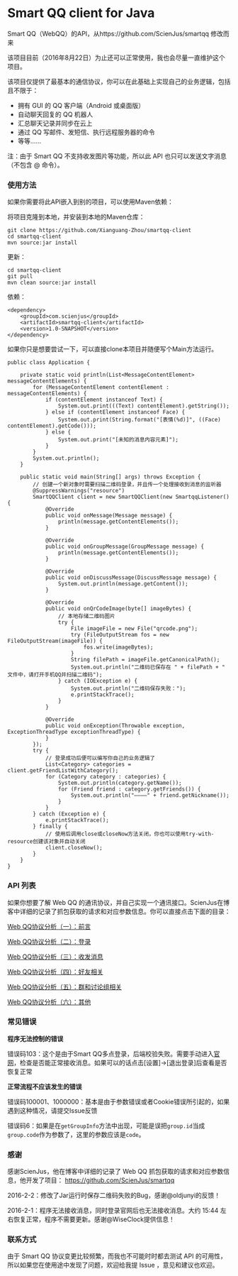 # Smart QQ client for Java

Smart QQ（WebQQ）的API，从https://github.com/ScienJus/smartqq 修改而来

该项目目前（2016年8月22日）为止还可以正常使用，我也会尽量一直维护这个项目。

该项目仅提供了最基本的通信协议，你可以在此基础上实现自己的业务逻辑，包括且不限于：

- 拥有 GUI 的 QQ 客户端（Android 或桌面版）
- 自动聊天回复的 QQ 机器人
- 汇总聊天记录并同步在云上
- 通过 QQ 写邮件、发短信、执行远程服务器的命令
- 等等……

注：由于 Smart QQ 不支持收发图片等功能，所以此 API 也只可以发送文字消息（不包含 @ 命令）。

### 使用方法

如果你需要将此API嵌入到别的项目，可以使用Maven依赖：

将项目克隆到本地，并安装到本地的Maven仓库：

```
git clone https://github.com/Xianguang-Zhou/smartqq-client
cd smartqq-client
mvn source:jar install
```

更新：

```
cd smartqq-client
git pull
mvn clean source:jar install
```

依赖：

```
<dependency>
    <groupId>com.scienjus</groupId>
    <artifactId>smartqq-client</artifactId>
    <version>1.0-SNAPSHOT</version>
</dependency>
```

如果你只是想要尝试一下，可以直接clone本项目并随便写个Main方法运行。

```
public class Application {

	private static void println(List<MessageContentElement> messageContentElements) {
		for (MessageContentElement contentElement : messageContentElements) {
			if (contentElement instanceof Text) {
				System.out.print(((Text) contentElement).getString());
			} else if (contentElement instanceof Face) {
				System.out.print(String.format("[表情(%d)]", ((Face) contentElement).getCode()));
			} else {
				System.out.print("[未知的消息内容元素]");
			}
		}
		System.out.println();
	}

	public static void main(String[] args) throws Exception {
		// 创建一个新对象时需要扫描二维码登录，并且传一个处理接收到消息的监听器
		@SuppressWarnings("resource")
		SmartQQClient client = new SmartQQClient(new SmartqqListener() {
			@Override
			public void onMessage(Message message) {
				println(message.getContentElements());
			}

			@Override
			public void onGroupMessage(GroupMessage message) {
				println(message.getContentElements());
			}

			@Override
			public void onDiscussMessage(DiscussMessage message) {
				System.out.println(message.getContent());
			}

			@Override
			public void onQrCodeImage(byte[] imageBytes) {
				// 本地存储二维码图片
				try {
					File imageFile = new File("qrcode.png");
					try (FileOutputStream fos = new FileOutputStream(imageFile)) {
						fos.write(imageBytes);
					}
					String filePath = imageFile.getCanonicalPath();
					System.out.println("二维码已保存在 " + filePath + " 文件中，请打开手机QQ并扫描二维码");
				} catch (IOException e) {
					System.out.println("二维码保存失败：");
					e.printStackTrace();
				}
			}

			@Override
			public void onException(Throwable exception, ExceptionThreadType exceptionThreadType) {
			}
		});
		try {
			// 登录成功后便可以编写你自己的业务逻辑了
			List<Category> categories = client.getFriendListWithCategory();
			for (Category category : categories) {
				System.out.println(category.getName());
				for (Friend friend : category.getFriends()) {
					System.out.println("————" + friend.getNickname());
				}
			}
		} catch (Exception e) {
			e.printStackTrace();
		} finally {
			// 使用后调用close或closeNow方法关闭，你也可以使用try-with-resource创建该对象并自动关闭
			client.closeNow();
		}
	}
}
```

### API 列表

如果你想要了解 Web QQ 的通讯协议，并自己实现一个通讯接口。ScienJus在博客中详细的记录了抓包获取的请求和对应参数信息。你可以直接点击下面的目录：

[Web QQ协议分析（一）：前言][1]

[Web QQ协议分析（二）：登录][2]

[Web QQ协议分析（三）：收发消息][3]

[Web QQ协议分析（四）：好友相关][4]

[Web QQ协议分析（五）：群和讨论组相关][5]

[Web QQ协议分析（六）：其他][6]

### 常见错误

**程序无法控制的错误**

错误码103：这个是由于Smart QQ多点登录，后端校验失败。需要手动进入[官网][7]，检查是否能正常接收消息。如果可以的话点击[设置]->[退出登录]后查看是否恢复正常

**正常流程不应该发生的错误**

错误码100001、1000000：基本是由于参数错误或者Cookie错误所引起的，如果遇到这种情况，请提交Issue反馈

错误码6：如果是在`getGroupInfo`方法中出现，可能是误把`group.id`当成`group.code`作为参数了，这里的参数应该是`code`。

### 感谢

感谢ScienJus，他在博客中详细的记录了 Web QQ 抓包获取的请求和对应参数信息，他开发了项目： https://github.com/ScienJus/smartqq

2016-2-2：修改了Jar运行时保存二维码失败的Bug，感谢@oldjunyi的反馈！

2016-2-1：程序无法接收消息，同时登录官网后也无法接收消息。大约 15:44 左右恢复正常，程序不需要更新。感谢@WiseClock提供信息！

### 联系方式

由于 Smart QQ 协议变更比较频繁，而我也不可能时时都去测试 API 的可用性，所以如果您在使用途中发现了问题，欢迎给我提 Issue ，意见和建议也欢迎。

[1]: http://www.scienjus.com/webqq-analysis-1/
[2]: http://www.scienjus.com/webqq-analysis-2/
[3]: http://www.scienjus.com/webqq-analysis-3/
[4]: http://www.scienjus.com/webqq-analysis-4/
[5]: http://www.scienjus.com/webqq-analysis-5/
[6]: http://www.scienjus.com/webqq-analysis-6/
[7]: http://w.qq.com
